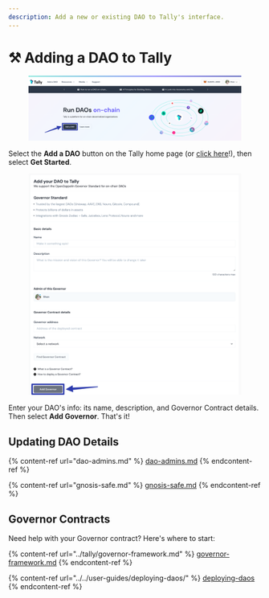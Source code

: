 ```yaml
---
description: Add a new or existing DAO to Tally's interface.
---
```


# ⚒ Adding a DAO to Tally

<figure><img src="../../.gitbook/assets/CleanShot 2023-02-09 at 10.54.47@2x.png" alt=""><figcaption></figcaption></figure>

Select the **Add a DAO** button on the Tally home page (or [click here](https://www.tally.xyz/add-a-dao)!), then select **Get Started**.

<figure><img src="../../.gitbook/assets/CleanShot 2023-02-09 at 10.57.47@2x.png" alt=""><figcaption></figcaption></figure>

Enter your DAO's info: its name, description, and Governor Contract details. Then select **Add Governor**. That's it!

## Updating DAO Details

{% content-ref url="dao-admins.md" %}
[dao-admins.md](dao-admins.md)
{% endcontent-ref %}

{% content-ref url="gnosis-safe.md" %}
[gnosis-safe.md](gnosis-safe.md)
{% endcontent-ref %}

## Governor Contracts

Need help with your Governor contract? Here's where to start:

{% content-ref url="../tally/governor-framework.md" %}
[governor-framework.md](../tally/governor-framework.md)
{% endcontent-ref %}

{% content-ref url="../../user-guides/deploying-daos/" %}
[deploying-daos](../../user-guides/deploying-daos/)
{% endcontent-ref %}
